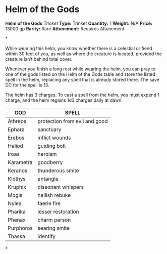 # Helm of the Gods

**Helm of the Gods**
_Trinket_
**Type:** Trinket
**Quantity:** 1
**Weight:** N/A
**Price:** 13000 gp
**Rarity:** Rare
**Attunement:** Requires Attunement

*<p>While wearing this helm, you know whether there is a celestial or fiend within 30 feet of you, as well as where the creature is located, provided the creature isn’t behind total cover.

Whenever you finish a long rest while wearing the helm, you can pray to one of the gods listed on the Helm of the Gods table and store the listed spell in the helm, replacing any spell that is already stored there. The save DC for the spell is 13.

The helm has 3 charges. To cast a spell from the helm, you must expend 1 charge, and the helm regains 1d3 charges daily at dawn.</p>
<div class="table-overflow-wrapper">
<table class="table-compendium table--generic-dice">
<thead>
<tr>
<th>GOD</th>
<th>SPELL</th>
</tr>
</thead>
<tbody>
<tr>
<td>Athreos</td>
<td>protection from evil and good</td>
</tr>
<tr>
<td>Ephara</td>
<td>sanctuary</td>
</tr>
<tr>
<td>Erebos</td>
<td>inflict wounds</td>
</tr>
<tr>
<td>Heliod</td>
<td>guiding bolt</td>
</tr>
<tr>
<td>Iroas</td>
<td>heroism</td>
</tr>
<tr>
<td>Karametra</td>
<td>goodberry</td>
</tr>
<tr>
<td>Keranos</td>
<td>thunderous smite</td>
</tr>
<tr>
<td>Klothys</td>
<td>entangle</td>
</tr>
<tr>
<td>Kruphix</td>
<td>dissonant whispers</td>
</tr>
<tr>
<td>Mogis</td>
<td>hellish rebuke</td>
</tr>
<tr>
<td>Nylea</td>
<td>faerie fire</td>
</tr>
<tr>
<td>Pharika</td>
<td>lesser restoration</td>
</tr>
<tr>
<td>Phenax</td>
<td>charm person</td>
</tr>
<tr>
<td>Purphoros</td>
<td>searing smite</td>
</tr>
<tr>
<td>Thassa</td>
<td>identify</td>
</tr>
</tbody>
</table>*